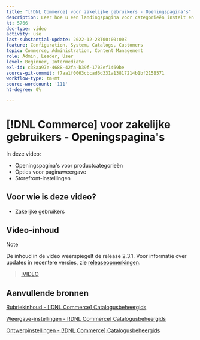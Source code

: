 ```yaml
---
title: "[!DNL Commerce] voor zakelijke gebruikers - Openingspagina's"
description: Leer hoe u een landingspagina voor categorieën instelt en de vormgeving regelt.
kt: 5766
doc-type: video
activity: use
last-substantial-update: 2022-12-28T00:00:00Z
feature: Configuration, System, Catalogs, Customers
topic: Commerce, Administration, Content Management
role: Admin, Leader, User
level: Beginner, Intermediate
exl-id: c38aa97e-4688-42fa-b39f-1702ef1469be
source-git-commit: f7aa1f0063cbcad6d331a13817214b1bf2158571
workflow-type: tm+mt
source-wordcount: '111'
ht-degree: 0%

---
```


# [!DNL Commerce] voor zakelijke gebruikers - Openingspagina&#39;s

In deze video:

- Openingspagina&#39;s voor productcategorieën
- Opties voor paginaweergave
- Storefront-instellingen

## Voor wie is deze video?

- Zakelijke gebruikers

## Video-inhoud

>[!NOTE]
>
>De inhoud in de video weerspiegelt de release 2.3.1. Voor informatie over updates in recentere versies, zie [releaseopmerkingen](https://experienceleague.adobe.com/docs/commerce-operations/release/notes/overview.html).

>[!VIDEO](https://video.tv.adobe.com/v/36388?quality=12&learn=on)

## Aanvullende bronnen

[Rubriekinhoud - [!DNL Commerce] Catalogusbeheergids](https://experienceleague.adobe.com/docs/commerce-admin/catalog/categories/create/categories-content-settings.html)

[Weergave-instellingen - [!DNL Commerce] Catalogusbeheergids](https://experienceleague.adobe.com/docs/commerce-admin/catalog/categories/create/categories-display-settings.html)

[Ontwerpinstellingen - [!DNL Commerce] Catalogusbeheergids](https://experienceleague.adobe.com/docs/commerce-admin/catalog/categories/create/categories-custom-design.html)
